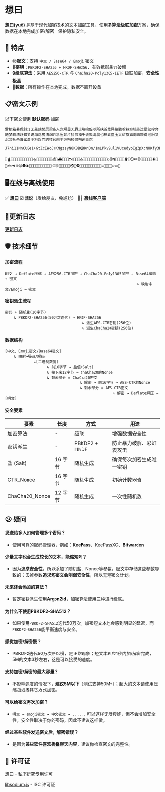 # 想曰

**想曰(yuē)** 是基于现代加密技术的文本加密工具，使用**多算法级联加密**方案，确保数据在本地完成加密/解密，保护隐私安全。

## 🌟 特点

- ㊙️**密文**：支持 `中文 / Base64 / Emoji` 密文
- 🔐**密钥**：`PBKDF2-SHA256 + HKDF-SHA256`，有效抵御暴力破解
- 🔒**级联算法**：采用 `AES256-CTR` 与 `ChaCha20-Poly1305-IETF` 级联加密，**安全性极高**
- 📄**数据**：所有操作在本地完成，数据不离开设备

## 📋密文示例

以下密文使用 **默认密码** 加密

```plaintext
雷柜箱慕虎斜灯无羞站愁层梁条人岂解显无靠走峰抬旋吵所扶诉旗晃接勤哈袜方错美过晕盆拧奔随梦疏清跃蝶拍说海鸟房清烟月急压非片抖呱棒千说呱海晨也梯读盘压太甜旗狐向画颗得池厨又沉叉托茶暖峦虚小料叹门跨桂已闹李竖咯棒愿咯迷首馆
```

```plaintext
J7ni11NnCUEe1+GtZcIWoJcKNgzsyN8K8BQBKnDn/1mLPkv2ul1VUcedyoIgZpXcNUKfy3HhZI6soaa54UcqLtJs52caSPuVo3EBOYvMqYS2
```
```plaintext
🧕🛕🐱🌉🛐🤴🌄🏸🚆🎇🤴🦈🛸🧭🚡💒🤑🚤🔁🚬💰🍣⛴️🎽🔣😚❣️♻️🍖🧺🚨⛪️🛁📞🍤👦🍊🦘🦀🚅💓🏏🚪☪️😠💲🦊🧭🐠🎻🪣🚢⏲️⏯️😒🗻🧂🚠👻💗🪲🦽🐍🚲⏭️⏸️😍🛖🫐🛫🥓👴🐪👰⏰🏬🍱🤎🧄ℹ️⚾️🉑🚐🕎🐪😜🦖🚭🦐👽🧎🍢🥦🧘🐄🥖🔢🏃🎸🍤♎️🌆🐆🌋🤍☮️🫓🐑
```

## 🖥️在线与离线使用

✅ [**想曰**](https://xyue.515188.xyz/)
☑️ [**想说**](https://xshuo.515188.xyz/)（发给朋友，免尴尬）
⛓️‍💥 [**离线客户端**](https://github.com/fzxx/XiangYue/releases)

## 🔄️更新日志

[**更新日志**](https://github.com/fzxx/XiangYue/blob/main/CHANGELOG.md)

## 🛡️ 技术细节

#### 加密流程

```plaintext
明文 → Deflate压缩 → AES256-CTR加密 → ChaCha20-Poly1305加密 → Base64编码 → 密文
                                                            ↳ 映射中文/Emoji → 密文
```

#### 密钥派生流程

```plaintext
密码 + 随机盐(16字节) 
    ↳ PBKDF2-SHA256(50万次迭代) → HKDF-SHA256
                                   ↳ 派生AES-CTR密钥(256位)
                                   ↳ 派生ChaCha20密钥(256位)
```

#### 数据结构

```plaintext
[中文、Emoji密文/Base64密文]
    ↳ 映射→解码/解码
             ↳[二进制数据]
                   ↳ 前16字节 → 盐值(Salt)
                   ↳ 接下来12字节 → ChaCha20的Nonce
                   ↳ 剩余部分 = ChaCha20密文
                                  ↳ 解密 → 前16字节 → AES-CTR的Nonce
                                  ↳ 剩余部分 = AES-CTR密文
                                                 ↳ 解密 → Deflate解压 → [明文]
```

#### 安全要素

| 要素           | 长度    | 方式          | 用途                     |
| -------------- | ------- | ------------- | ------------------------ |
| 加密算法       | -       | 级联          | 增强数据安全性           |
| 密钥派生       | -       | PBKDF2 + HKDF | 防止暴力破解、彩虹表攻击 |
| 盐 (Salt)      | 16 字节 | 随机生成      | 确保每次加密生成唯一密钥 |
| CTR_Nonce      | 16 字节 | 随机生成      | 初始计数器值             |
| ChaCha20_Nonce | 12 字节 | 随机生成      | 一次性随机数             |

## 😕 疑问

#### 发送给多人如何管理多个密码？

- 使用可靠的密码管理器，例如：**KeePass**、KeePassXC、**Bitwarden**

#### 少量文字也会生成较长的文本，能缩短吗？

- 因为**追求安全性**，所以添加了随机盐、Nonce等参数，密文中存储这些参数导致的；去掉参数**追求短密文会削弱安全性**，所以无短密文计划。

#### 未来还会添加的算法？

- 暂定密钥派生使用**Argon2id**，加密算法使用三种进行级联。

#### 为什么不使用PBKDF2-SHA512？

- 如果使用`PBKDF2-SHA512`迭代50万次，加密短文本也会感到明显的延迟，而`PBKDF2-SHA256`能平衡速度与安全。

#### 感觉加密/解密慢？

- PBKDF2迭代50万次所以慢，是正常现象；短文本理应1秒内加/解密完成，5M的文本3秒左右，这是可以接受的速度。

#### 支持加密/解密的最大容量？

- 不影响速度的情况下，**建议5M以下**（测试支持50M+）；超大的文本请使用压缩包或者其它方式加密。

#### 可以给密文再次加密？

- `明文 → emoji密文 → 中文密文 → ......`  可以这样无限套娃，但不会增加安全性，安全性取决于你的密码，因此不建议这样做。

#### 经过某些软件发送密文后，解密错误？

- 是因为**某些软件喜欢折叠聊天内容**，建议你检查密文的完整性。

## 📖 许可证

[想曰](https://github.com/fzxx/XiangYue) - [私下研究专用许可](https://github.com/fzxx/XiangYue?tab=License-1-ov-file#)

[libsodium.js](https://github.com/jedisct1/libsodium.js/) - ISC 许可证
